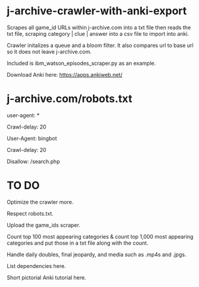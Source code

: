 # j-archive-crawler-with-anki-export
Scrapes all game_id URLs within j-archive.com into a txt file then reads the txt file, scraping category | clue | answer into a csv file to import into anki.

Crawler initalizes a queue and a bloom filter. It also compares url to base url so it does not leave j-archive.com.

Included is ibm_watson_episodes_scraper.py as an example.

Download Anki here: https://apps.ankiweb.net/

# j-archive.com/robots.txt
user-agent: *

Crawl-delay: 20


User-Agent: bingbot

Crawl-delay: 20

Disallow: /search.php

# TO DO
Optimize the crawler more.

Respect robots.txt.

Upload the game_ids scraper.

Count top 100 most appearing categories & count top 1,000 most appearing categories and put those in a txt file along with the count.

Handle daily doubles, final jeopardy, and media such as .mp4s and .jpgs.

List dependencies here.

Short pictorial Anki tutorial here.
